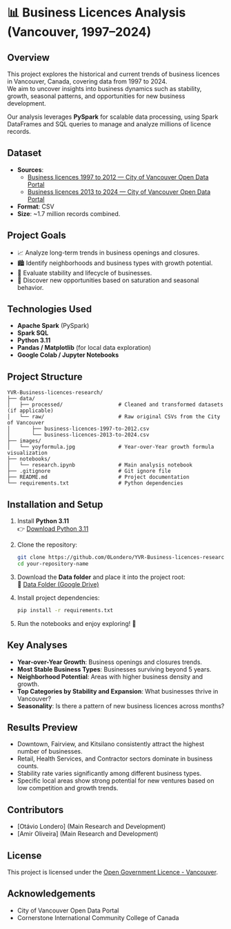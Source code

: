 # 📊 Business Licences Analysis (Vancouver, 1997–2024)

## Overview
This project explores the historical and current trends of business licences in Vancouver, Canada, covering data from 1997 to 2024.  
We aim to uncover insights into business dynamics such as stability, growth, seasonal patterns, and opportunities for new business development.

Our analysis leverages **PySpark** for scalable data processing, using Spark DataFrames and SQL queries to manage and analyze millions of licence records.

## Dataset
- **Sources**:  
  - [Business licences 1997 to 2012 — City of Vancouver Open Data Portal](https://opendata.vancouver.ca/explore/dataset/business-licences-1997-to-2012/information/)
  - [Business licences 2013 to 2024 — City of Vancouver Open Data Portal](https://opendata.vancouver.ca/explore/dataset/business-licences-2013-to-2024/information/)
- **Format**: CSV
- **Size**: ~1.7 million records combined.

## Project Goals
- 📈 Analyze long-term trends in business openings and closures.
- 🏙️ Identify neighborhoods and business types with growth potential.
- 🧩 Evaluate stability and lifecycle of businesses.
- 🌱 Discover new opportunities based on saturation and seasonal behavior.

## Technologies Used
- **Apache Spark** (PySpark)
- **Spark SQL**
- **Python 3.11**
- **Pandas / Matplotlib** (for local data exploration)
- **Google Colab / Jupyter Notebooks**

## Project Structure
```
YVR-Business-licences-research/
├── data/
│   ├── processed/                  # Cleaned and transformed datasets (if applicable)
│   └── raw/                        # Raw original CSVs from the City of Vancouver
│       ├── business-licences-1997-to-2012.csv
│       └── business-licences-2013-to-2024.csv
├── images/
│   └── yoyformula.jpg              # Year-over-Year growth formula visualization
├── notebooks/
│   └── research.ipynb              # Main analysis notebook
├── .gitignore                      # Git ignore file
├── README.md                       # Project documentation
└── requirements.txt                # Python dependencies
```

## Installation and Setup
1. Install **Python 3.11**  
   👉 [Download Python 3.11](https://www.python.org/downloads/release/python-3110/)

2. Clone the repository:
   ```bash
   git clone https://github.com/0Londero/YVR-Business-licences-research
   cd your-repository-name
   ```

3. Download the **Data folder** and place it into the project root:  
   📂 [Data Folder (Google Drive)](https://drive.google.com/drive/folders/1pui2OLa-2ivz_kmdrB5mKG3KT7V_i7Nf?usp=sharing)

4. Install project dependencies:
   ```bash
   pip install -r requirements.txt
   ```

5. Run the notebooks and enjoy exploring! 🚀

## Key Analyses
- **Year-over-Year Growth**: Business openings and closures trends.
- **Most Stable Business Types**: Businesses surviving beyond 5 years.
- **Neighborhood Potential**: Areas with higher business density and growth.
- **Top Categories by Stability and Expansion**: What businesses thrive in Vancouver?
- **Seasonality**: Is there a pattern of new business licences across months?

## Results Preview
- Downtown, Fairview, and Kitsilano consistently attract the highest number of businesses.
- Retail, Health Services, and Contractor sectors dominate in business counts.
- Stability rate varies significantly among different business types.
- Specific local areas show strong potential for new ventures based on low competition and growth trends.

## Contributors
- [Otávio Londero] (Main Research and Development)
- [Amir Oliveira] (Main Research and Development)

## License
This project is licensed under the [Open Government Licence - Vancouver](https://vancouver.ca/your-government/terms-of-use.aspx).

## Acknowledgements
- City of Vancouver Open Data Portal
- Cornerstone International Community College of Canada